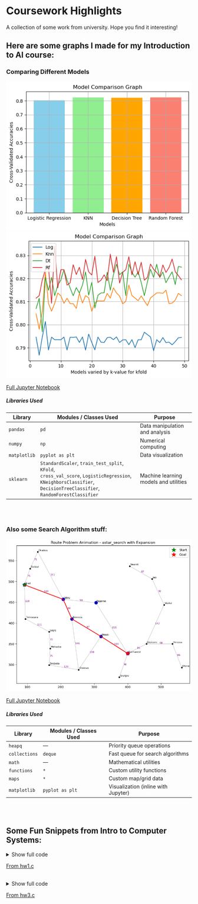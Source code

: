 # Coursework Highlights
A collection of some work from university. Hope you find it interesting! 

## Here are some graphs I made for my Introduction to AI course: 

### Comparing Different Models

![Screenshot1](IntroToAI/modelComp1.png)
![Screenshot2](IntroToAI/modelComp2.png)

[Full Jupyter Notebook](IntroToAI/Titanic_Survival_PredHW4.ipynb)

##### Libraries Used

| Library      | Modules / Classes Used                                                                                                                                                   | Purpose                               |
| ------------ | ------------------------------------------------------------------------------------------------------------------------------------------------------------------------ | ------------------------------------- |
| `pandas`     | `pd`                                                                                                                                                                     | Data manipulation and analysis        |
| `numpy`      | `np`                                                                                                                                                                     | Numerical computing                   |
| `matplotlib` | `pyplot as plt`                                                                                                                                                          | Data visualization                    |
| `sklearn`    | `StandardScaler`, `train_test_split`, `KFold`,<br>`cross_val_score`, `LogisticRegression`,<br>`KNeighborsClassifier`, `DecisionTreeClassifier`, `RandomForestClassifier` | Machine learning models and utilities |

<br>
<br>

### Also some Search Algorithm stuff: 
![Screenshot](IntroToAI/searchAlgsImg.png)

[Full Jupyter Notebook](https://github.com/shp5238/CourseworkHighlights/blob/main/IntroToAI/search_algorithms%20-%20HA2.ipynb)

##### Libraries Used

| Library       | Modules / Classes Used | Purpose                             |
| ------------- | ---------------------- | ----------------------------------- |
| `heapq`       | —                      | Priority queue operations           |
| `collections` | `deque`                | Fast queue for search algorithms    |
| `math`        | —                      | Mathematical utilities              |
| `functions`   | `*`                    | Custom utility functions            |
| `maps`        | `*`                    | Custom map/grid data                |
| `matplotlib`  | `pyplot as plt`        | Visualization (inline with Jupyter) |


<br>
<br>

## Some Fun Snippets from Intro to Computer Systems:

<details>
  
  <summary>Show full code</summary>
  
```c
int main(int argc, const char * argv[]){ 
    if (argc == 1){//uses standard input when no files in command line
        readFile(stdin);
        lines ++; //accounts for lack of new line in input for first line
        printf("%3d %6d (stdin)\n", sloc, lines);
    }else{ //reads the command line parameters
        for (int i = 1; i< argc; i++){ //loop through files
            sloc = 0; 
            lines = 0; //reset sloc and lines each loop

            FILE *fp = fopen(argv[i], "r"); //open file
            
            if (fp == NULL){ //error if file DNE 
                perror("Could not open file.\n");
                return 1; //indicate error
            }

            readFile(fp); //process file
            printf("%3d %6d %s\n", sloc, lines, argv[i]);
            fclose(fp); //close file
        }
    }
    
    if (argc > 2){ //if more than one file, print the totals
        printf("%3d %6d Total\n", totalSloc, totalLines);
    }
    return 0;
}
```
</details>

[From hw1.c](IntroComputerSys/hw1.c) 

<br> 
<details>
  <summary>Show full code</summary>

```c
void read_data(Track* buffer, int count, const char* file_name) {
    FILE* file = fopen(file_name, "rb");
    Track current;
    for (int i = 0; i < count; ++i) {
        fread(&current, sizeof(Track), 1, file);
        buffer[i] = current;
        memset(&current, 0, sizeof(Track));  // Clear for next read
    }
    fclose(file);
}
```
</details> 

[From hw3.c](IntroComputerSys/hw3.c)

